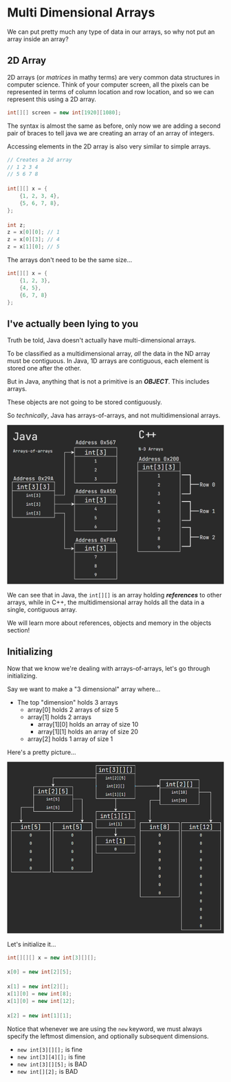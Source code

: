 # Multi Dimensional Arrays

We can put pretty much any type of data in our arrays, so why not put an
array inside an array?

## 2D Array

2D arrays (or *matrices* in mathy terms) are very common data structures in
computer science. Think of your computer screen, all the pixels can be
represented in terms of column location and row location, and so we can
represent this using a 2D array.

```java
int[][] screen = new int[1920][1080];
```

The syntax is almost the same as before, only now we are adding a second
pair of braces to tell java we are creating an array of an array of
integers.

Accessing elements in the 2D array is also very similar to simple arrays.

```java
// Creates a 2d array
// 1 2 3 4
// 5 6 7 8

int[][] x = {
    {1, 2, 3, 4},
    {5, 6, 7, 8},
};

int z;
z = x[0][0]; // 1
z = x[0][3]; // 4
z = x[1][0]; // 5
```

The arrays don't need to be the same size...

```java
int[][] x = {
    {1, 2, 3},
    {4, 5},
    {6, 7, 8}
};
```

## I've actually been lying to you

Truth be told, Java doesn't actually have multi-dimensional arrays.

To be classified as a multidimensional array, *all* the data in the ND
array must be contiguous. In Java, 1D arrays are contiguous, each element is
stored one after the other.

But in Java, anything that is not a primitive is an ***OBJECT***. This
includes arrays.

These objects are not going to be stored contiguously.

So *technically*, Java has arrays-of-arrays, and not multidimensional arrays.

![Array Memory](../assets/array_memory/array_memory.png)

We can see that in Java, the `int[][]` is an array holding ***references***
to other arrays, while in C++, the multidimensional array holds all the data
in a single, contiguous array.

We will learn more about references, objects and memory in the objects
section!

## Initializing

Now that we know we're dealing with arrays-of-arrays, let's go through
initializing.

Say we want to make a "3 dimensional" array where...

* The top "dimension" holds 3 arrays
  * array[0] holds 2 arrays of size 5
  * array[1] holds 2 arrays
    * array[1][0] holds an array of size 10
    * array[1][1] holds an array of size 20
  * array[2] holds 1 array of size 1

Here's a pretty picture...

![Array Memory](../assets/array_memory/3d_array.png)

Let's initialize it...

```java
int[][][] x = new int[3][][];

x[0] = new int[2][5];

x[1] = new int[2][];
x[1][0] = new int[8];
x[1][0] = new int[12];

x[2] = new int[1][1];
```

Notice that whenever we are using the `new` keyword, we must always specify
the leftmost dimension, and optionally subsequent dimensions.

* `new int[3][][];` is fine
* `new int[3][4][];` is fine
* `new int[3][][5];` is BAD
* `new int[][2];` is BAD
